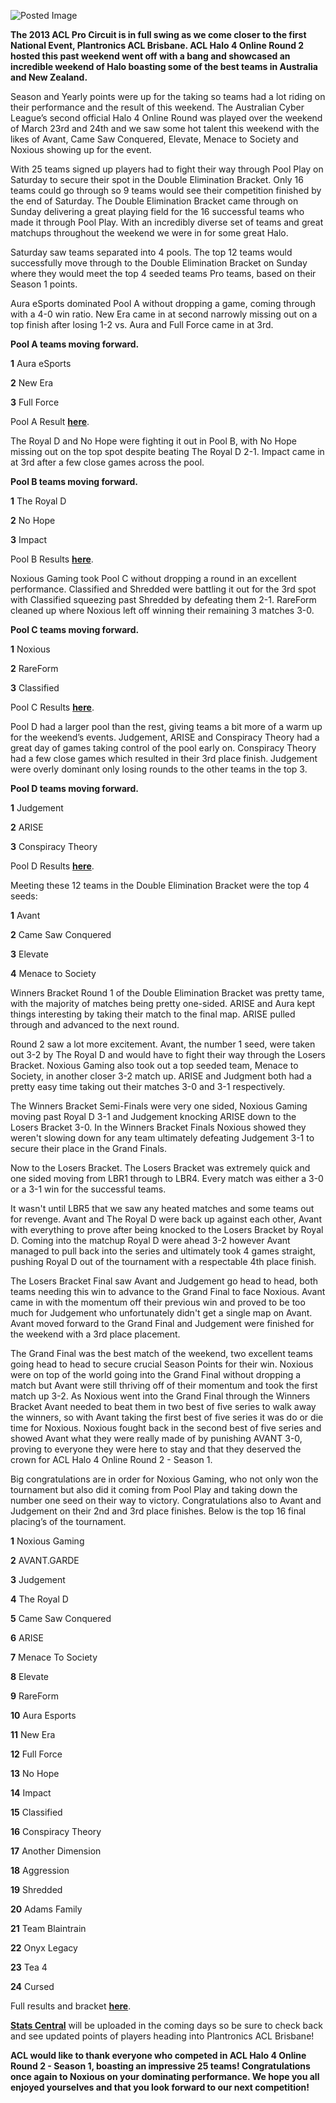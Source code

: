 ![Posted Image](http://img706.imageshack.us/img706/3498/aclhalo4or2.png)





**The 2013 ACL Pro Circuit is in full swing as we come closer to the first National Event, Plantronics ACL Brisbane. ACL Halo 4 Online Round 2 hosted this past weekend went off with a bang and showcased an incredible weekend of Halo boasting some of the best teams in Australia and New Zealand.**




Season and Yearly points were up for the taking so teams had a lot riding on their performance and the result of this weekend. The Australian Cyber League’s second official Halo 4 Online Round was played over the weekend of March 23rd and 24th and we saw some hot talent this weekend with the likes of Avant, Came Saw Conquered, Elevate, Menace to Society and Noxious showing up for the event.





With 25 teams signed up players had to fight their way through Pool Play on Saturday to secure their spot in the Double Elimination Bracket. Only 16 teams could go through so 9 teams would see their competition finished by the end of Saturday. The Double Elimination Bracket came through on Sunday delivering a great playing field for the 16 successful teams who made it through Pool Play. With an incredibly diverse set of teams and great matchups throughout the weekend we were in for some great Halo.





Saturday saw teams separated into 4 pools. The top 12 teams would successfully move through to the Double Elimination Bracket on Sunday where they would meet the top 4 seeded teams Pro teams, based on their Season 1 points.





Aura eSports dominated Pool A without dropping a game, coming through with a 4-0 win ratio. New Era came in at second narrowly missing out on a top finish after losing 1-2 vs. Aura and Full Force came in at 3rd.






**Pool A teams moving forward.**






**1**
 Aura eSports



**2**
 New Era



**3**
 Full Force





Pool A Result 
**[here]( http://challonge.com/aclh4or2s1paa)**.





The Royal D and No Hope were fighting it out in Pool B, with No Hope missing out on the top spot despite beating The Royal D 2-1. Impact came in at 3rd after a few close games across the pool.






**Pool B teams moving forward.**






**1**
 The Royal D



**2**
 No Hope



**3**
 Impact





Pool B Results 
**[here](http://challonge.com/aclh4or2s1pb)**.





Noxious Gaming took Pool C without dropping a round in an excellent performance. Classified and Shredded were battling it out for the 3rd spot with Classified squeezing past Shredded by defeating them 2-1. RareForm cleaned up where Noxious left off winning their remaining 3 matches 3-0.






**Pool C teams moving forward.**






**1**
 Noxious



**2**
 RareForm



**3**
 Classified





Pool C Results 
**[here](http://challonge.com/aclh4or2s1pc)**.





Pool D had a larger pool than the rest, giving teams a bit more of a warm up for the weekend’s events. Judgement, ARISE and Conspiracy Theory had a great day of games taking control of the pool early on. Conspiracy Theory had a few close games which resulted in their 3rd place finish. Judgement were overly dominant only losing rounds to the other teams in the top 3.






**Pool D teams moving forward.**






**1**
 Judgement



**2**
 ARISE



**3**
 Conspiracy Theory





Pool D Results 
**[here](http://challonge.com/aclh4or2s1pdd)**.





Meeting these 12 teams in the Double Elimination Bracket were the top 4 seeds:






**1**
 Avant



**2**
 Came Saw Conquered



**3**
 Elevate



**4**
 Menace to Society





Winners Bracket Round 1 of the Double Elimination Bracket was pretty tame, with the majority of matches being pretty one-sided. ARISE and Aura kept things interesting by taking their match to the final map. ARISE pulled through and advanced to the next round.





Round 2 saw a lot more excitement. Avant, the number 1 seed, were taken out 3-2 by The Royal D and would have to fight their way through the Losers Bracket. Noxious Gaming also took out a top seeded team, Menace to Society, in another closer 3-2 match up. ARISE and Judgment both had a pretty easy time taking out their matches 3-0 and 3-1 respectively.





The Winners Bracket Semi-Finals were very one sided, Noxious Gaming moving past Royal D 3-1 and Judgement knocking ARISE down to the Losers Bracket 3-0. In the Winners Bracket Finals Noxious showed they weren't slowing down for any team ultimately defeating Judgement 3-1 to secure their place in the Grand Finals.





Now to the Losers Bracket. The Losers Bracket was extremely quick and one sided moving from LBR1 through to LBR4. Every match was either a 3-0 or a 3-1 win for the successful teams. 


It wasn't until LBR5 that we saw any heated matches and some teams out for revenge. Avant and The Royal D were back up against each other, Avant with everything to prove after being knocked to the Losers Bracket by Royal D. Coming into the matchup Royal D were ahead 3-2 however Avant managed to pull back into the series and ultimately took 4 games straight, pushing Royal D out of the tournament with a respectable 4th place finish.





The Losers Bracket Final saw Avant and Judgement go head to head, both teams needing this win to advance to the Grand Final to face Noxious. Avant came in with the momentum off their previous win and proved to be too much for Judgement who unfortunately didn't get a single map on Avant. Avant moved forward to the Grand Final and Judgement were finished for the weekend with a 3rd place placement.





The Grand Final was the best match of the weekend, two excellent teams going head to head to secure crucial Season Points for their win. Noxious were on top of the world going into the Grand Final without dropping a match but Avant were still thriving off of their momentum and took the first match up 3-2. As Noxious went into the Grand Final through the Winners Bracket Avant needed to beat them in two best of five series to walk away the winners, so with Avant taking the first best of five series it was do or die time for Noxious. Noxious fought back in the second best of five series and showed Avant what they were really made of by punishing AVANT 3-0, proving to everyone they were here to stay and that they deserved the crown for ACL Halo 4 Online Round 2 - Season 1.





Big congratulations are in order for Noxious Gaming, who not only won the tournament but also did it coming from Pool Play and taking down the number one seed on their way to victory. Congratulations also to Avant and Judgement on their 2nd and 3rd place finishes. Below is the top 16 final placing’s of the tournament.






**1**
 Noxious Gaming



**2**
 AVANT.GARDE



**3**
 Judgement



**4**
 The Royal D



**5**
 Came Saw Conquered



**6**
 ARISE



**7**
 Menace To Society



**8**
 Elevate



**9**
 RareForm



**10**
 Aura Esports 



**11**
 New Era



**12**
 Full Force



**13**
 No Hope



**14**
 Impact



**15**
 Classified



**16**
 Conspiracy Theory



**17**
 Another Dimension



**18**
 Aggression



**19**
 Shredded



**20**
 Adams Family



**21**
 Team Blaintrain



**22**
 Onyx Legacy



**23**
 Tea 4



**24**
 Cursed





Full results and bracket 
**[here](http://www.aclpro.com.au/2013/results/halo/acl-halo4-or2-s1-results)**.






**[Stats Central](http://stats.aclpro.com.au/halo.php)** will be uploaded in the coming days so be sure to check back and see updated points of players heading into Plantronics ACL Brisbane!






**ACL would like to thank everyone who competed in ACL Halo 4 Online Round 2 - Season 1, boasting an impressive 25 teams! Congratulations once again to Noxious on your dominating performance. We hope you all enjoyed yourselves and that you look forward to our next competition!**